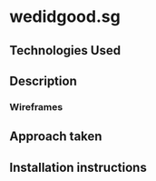 # wedidgood.sg

## Technologies Used



## Description


### Wireframes



## Approach taken



## Installation instructions

